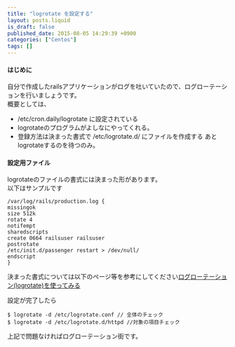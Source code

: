 ```yaml
---
title: "logrotate を設定する"
layout: posts.liquid
is_draft: false
published_date: 2015-08-05 14:29:39 +0900
categories: ["Centos"]
tags: []
---
```


#### はじめに
自分で作成したrailsアプリケーションがログを吐いていたので、ログローテーションを行いましょうです。  
概要としては、

- /etc/cron.daily/logrotate に設定されている
- logrotateのプログラムがよしなにやってくれる。
- 登録方法は決まった書式で /etc/logrotate.d/ にファイルを作成する
あとlogrotateするのを待つのみ。

#### 設定用ファイル
logrotateのファイルの書式には決まった形があります。  
以下はサンプルです

    /var/log/rails/production.log {
    missingok
    size 512k
    rotate 4
    notifempt
    sharedscripts
    create 0664 railsuser railsuser
    postrotate
    /etc/init.d/passenger restart > /dev/null/
    endscript
    }

決まった書式については以下のページ等を参考にしてください[ログローテーション(logrotate)を使ってみる](invalid#zSoyz)

設定が完了したら

    $ logrotate -d /etc/logrotate.conf // 全体のチェック
    $ logrotate -d /etc/logrotate.d/httpd //対象の項目チェック

上記で問題なければログローテーション街です。


